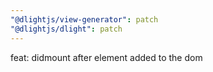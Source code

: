 ```yaml
---
"@dlightjs/view-generator": patch
"@dlightjs/dlight": patch
---
```


feat: didmount after element added to the dom
